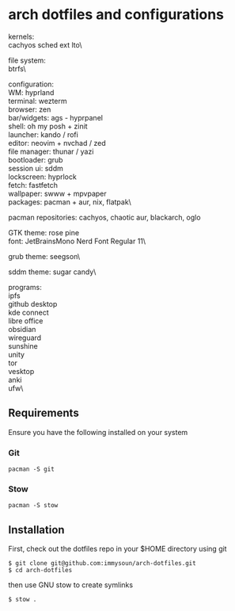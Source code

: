 # arch dotfiles and configurations

kernels:\
cachyos sched ext lto\

file system:\
btrfs\

configuration:\
WM: hyprland\
terminal: wezterm\
browser: zen\
bar/widgets: ags - hyprpanel\
shell: oh my posh + zinit\
launcher: kando / rofi\
editor: neovim + nvchad / zed\
file manager: thunar / yazi\
bootloader: grub\
session ui: sddm\
lockscreen: hyprlock\
fetch: fastfetch\
wallpaper: swww + mpvpaper\
packages: pacman + aur, nix, flatpak\

pacman repositories: cachyos, chaotic aur, blackarch, oglo

GTK theme: rose pine\
font: JetBrainsMono Nerd Font Regular 11\

grub theme: seegson\

sddm theme: sugar candy\

programs:\
ipfs\
github desktop\
kde connect\
libre office\
obsidian\
wireguard\
sunshine\
unity\
tor\
vesktop\
anki\
ufw\

## Requirements

Ensure you have the following installed on your system

### Git

```
pacman -S git
```

### Stow

```
pacman -S stow
```

## Installation

First, check out the dotfiles repo in your $HOME directory using git

```
$ git clone git@github.com:immysoun/arch-dotfiles.git
$ cd arch-dotfiles
```

then use GNU stow to create symlinks

```
$ stow .
```
